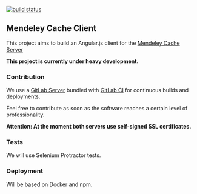 [![build status](https://gitlab-ci.kohn.io/projects/16/status.png?ref=master)](https://gitlab-ci.kohn.io/projects/16?ref=master)

## Mendeley Cache Client
This project aims to build an Angular.js client for the [Mendeley Cache Server](https://github.com/ankoh/mendeley-cache-server)

**This project is currently under heavy development.**


### Contribution
We use a [GitLab Server](https://gitlab.kohn.io/ankoh/mendeley-cache-client) bundled with [GitLab CI](https://gitlab-ci.kohn.io/projects/16) for continuous builds and deployments.

Feel free to contribute as soon as the software reaches a certain level of professionality.

**Attention: At the moment both servers use self-signed SSL certificates.**


### Tests
We will use Selenium Protractor tests.


### Deployment
Will be based on Docker and npm.
